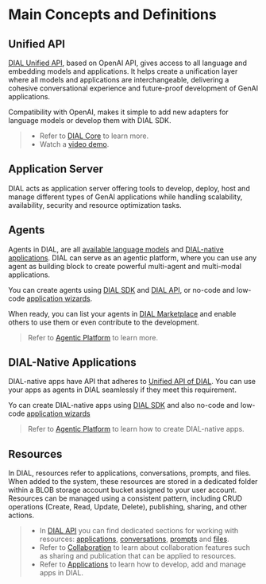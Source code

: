 # Main Concepts and Definitions

## Unified API

[DIAL Unified API](https://dialx.ai/dial_api), based on OpenAI API, gives access to all language and embedding models and applications. It helps create a unification layer where all models and applications are interchangeable, delivering a cohesive conversational experience and future-proof development of GenAI applications.

Compatibility with OpenAI, makes it simple to add new adapters for language models or develop them with DIAL SDK.

> * Refer to [DIAL Core](/docs/platform/3.core/0.about-core.md) to learn more.
> * Watch a [video demo](/docs/video%20demos/3.Developers/3.dial-unified-api.md).

## Application Server

DIAL acts as application server offering tools  to develop, deploy, host and manage different types of GenAI applications while handling scalability, availability, security and resource optimization tasks.

## Agents

Agents in DIAL, are all [available language models](/docs/platform/2.supported-models.md) and [DIAL-native applications](#dial-native-applications). DIAL can serve as an agentic platform, where you can use any agent as building block to create powerful multi-agent and multi-modal applications.

You can create agents using [DIAL SDK](https://github.com/epam/ai-dial-sdk/blob/development/README.md) and [DIAL API](https://dialx.ai/dial_api), or no-code and low-code [application wizards](/docs/tutorials/0.user-guide.md#application-builder).

When ready, you can list your agents in [DIAL Marketplace](/docs/platform/4.chat/1.marketplace.md) and enable others to use them or even contribute to the development.

> Refer to [Agentic Platform](/docs/platform/0.architecture-and-concepts/4.agentic-platform.md) to learn more.

## DIAL-Native Applications

DIAL-native apps have API that adheres to [Unified API of DIAL](https://dialx.ai/dial_api). You can use your apps as agents in DIAL seamlessly if they meet this requirement.

Yo can create DIAL-native apps using [DIAL SDK](https://github.com/epam/ai-dial-sdk/blob/development/README.md) and also no-code and low-code [application wizards](/docs/tutorials/0.user-guide.md#application-builder)

> Refer to [Agentic Platform](/docs/platform/0.architecture-and-concepts/4.agentic-platform.md#create-dial-native-app) to learn how to create DIAL-native apps.

## Resources

In DIAL, resources refer to applications, conversations, prompts, and files. When added to the system, these resources are stored in a dedicated folder within a BLOB storage account bucket assigned to your user account. Resources can be managed using a consistent pattern, including CRUD operations (Create, Read, Update, Delete), publishing, sharing, and other actions.

> * In [DIAL API](https://dialx.ai/dial_api) you can find dedicated sections for working with resources: [applications](https://dialx.ai/dial_api#tag/Applications), [conversations](https://dialx.ai/dial_api#tag/Conversations), [prompts](https://dialx.ai/dial_api#tag/Prompts) and [files](https://dialx.ai/dial_api#tag/Files).
> * Refer to [Collaboration](/docs/platform/7.collaboration-intro.md) to learn about collaboration features such as sharing and publication that can be applied to resources.
> * Refer to [Applications](/docs/tutorials/0.user-guide.md#applications) to learn how to develop, add and manage apps in DIAL.